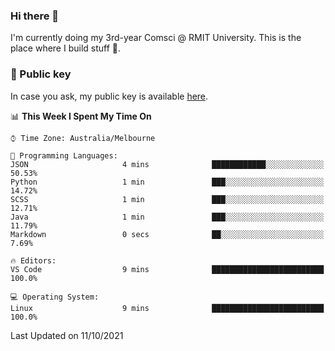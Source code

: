 ### Hi there 👋

I'm currently doing my 3rd-year Comsci @ RMIT University. This is the place where I build stuff 👀. 

### 🔑 Public key

In case you ask, my public key is available [here](https://public.auspham.dev/).

<!--START_SECTION:waka-->
📊 **This Week I Spent My Time On** 

```text
⌚︎ Time Zone: Australia/Melbourne

💬 Programming Languages: 
JSON                     4 mins              ████████████░░░░░░░░░░░░░   50.53% 
Python                   1 min               ███░░░░░░░░░░░░░░░░░░░░░░   14.72% 
SCSS                     1 min               ███░░░░░░░░░░░░░░░░░░░░░░   12.71% 
Java                     1 min               ███░░░░░░░░░░░░░░░░░░░░░░   11.79% 
Markdown                 0 secs              ██░░░░░░░░░░░░░░░░░░░░░░░   7.69%

🔥 Editors: 
VS Code                  9 mins              █████████████████████████   100.0%

💻 Operating System: 
Linux                    9 mins              █████████████████████████   100.0%

```


 Last Updated on 11/10/2021
<!--END_SECTION:waka-->

<!--
**rockmanvnx6/rockmanvnx6** is a ✨ _special_ ✨ repository because its `README.md` (this file) appears on your GitHub profile.

Here are some ideas to get you started:

- 🔭 I’m currently working on ...
- 🌱 I’m currently learning ...
- 👯 I’m looking to collaborate on ...
- 🤔 I’m looking for help with ...
- 💬 Ask me about ...
- 📫 How to reach me: ...
- 😄 Pronouns: ...
- ⚡ Fun fact: ...
-->
